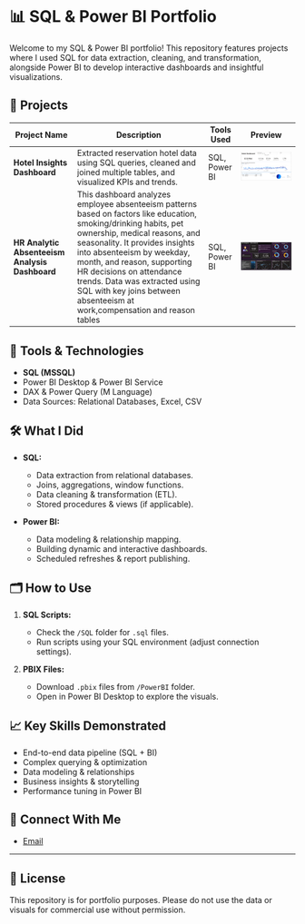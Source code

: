 # 📊 SQL & Power BI Portfolio

Welcome to my SQL & Power BI portfolio! This repository features projects where I used SQL for data extraction, cleaning, and transformation, alongside Power BI to develop interactive dashboards and insightful visualizations.

## 🚀 Projects

| Project Name                                   | Description                                                                                                      | Tools Used               | Preview      |
|------------------------------------------------|------------------------------------------------------------------------------------------------------------------|--------------------------|--------------|
| **Hotel Insights Dashboard**                   | Extracted reservation hotel data using SQL queries, cleaned and joined multiple tables, and visualized KPIs and trends.      | SQL, Power BI            | ![Preview](https://github.com/asyrafzaidi95/SQL_and_PowerBI_portfolio/blob/main/Screenshot/Hotel%20Analysis%20Overview.PNG?raw=true) |
| **HR Analytic Absenteeism Analysis Dashboard**          | This dashboard analyzes employee absenteeism patterns based on factors like education, smoking/drinking habits, pet ownership, medical reasons, and seasonality. It provides insights into absenteeism by weekday, month, and reason, supporting HR decisions on attendance trends. Data was extracted using SQL with key joins between absenteeism at work,compensation and reason tables        | SQL, Power BI            | ![Preview](https://github.com/asyrafzaidi95/SQL_and_PowerBI_portfolio/blob/main/Screenshot/HR%20Dashboard%20Overview.PNG?raw=true) |

## 🔧 Tools & Technologies

- **SQL (MSSQL)**
- Power BI Desktop & Power BI Service
- DAX & Power Query (M Language)
- Data Sources: Relational Databases, Excel, CSV

## 🛠️ What I Did

- **SQL:**
  - Data extraction from relational databases.
  - Joins, aggregations, window functions.
  - Data cleaning & transformation (ETL).
  - Stored procedures & views (if applicable).

- **Power BI:**
  - Data modeling & relationship mapping.
  - Building dynamic and interactive dashboards.
  - Scheduled refreshes & report publishing.

## 🗂️ How to Use

1. **SQL Scripts:**
   - Check the `/SQL` folder for `.sql` files.
   - Run scripts using your SQL environment (adjust connection settings).

2. **PBIX Files:**
   - Download `.pbix` files from `/PowerBI` folder.
   - Open in Power BI Desktop to explore the visuals.


## 📈 Key Skills Demonstrated

- End-to-end data pipeline (SQL + BI)
- Complex querying & optimization
- Data modeling & relationships
- Business insights & storytelling
- Performance tuning in Power BI

## 🔗 Connect With Me

- [Email](mailto:asyrafzaidi95@gmail.com)

---

## 📝 License

This repository is for portfolio purposes. Please do not use the data or visuals for commercial use without permission.
